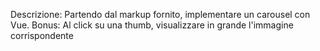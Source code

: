 Descrizione:
Partendo dal markup fornito, implementare un carousel con Vue.
Bonus:
Al click su una thumb, visualizzare in grande l'immagine corrispondente
